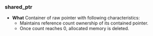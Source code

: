 ### shared_ptr
- **What** Container of raw pointer with following characteristics:
  - Maintains reference count ownership of its contained pointer. 
  - Once count reaches 0, allocated memory is deleted.
